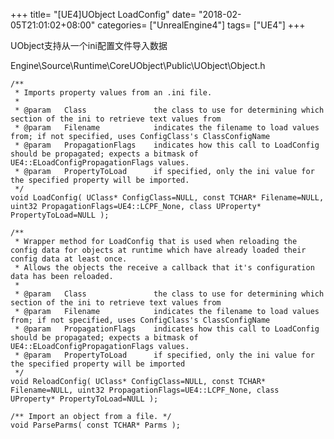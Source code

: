 +++
title= "[UE4]UObject LoadConfig"
date= "2018-02-05T21:01:02+08:00"
categories= ["UnrealEngine4"]
tags= ["UE4"]
+++

UObject支持从一个ini配置文件导入数据

Engine\Source\Runtime\CoreUObject\Public\UObject\Object.h

    /**
	 * Imports property values from an .ini file.
	 *
	 * @param	Class				the class to use for determining which section of the ini to retrieve text values from
	 * @param	Filename			indicates the filename to load values from; if not specified, uses ConfigClass's ClassConfigName
	 * @param	PropagationFlags	indicates how this call to LoadConfig should be propagated; expects a bitmask of UE4::ELoadConfigPropagationFlags values.
	 * @param	PropertyToLoad		if specified, only the ini value for the specified property will be imported.
	 */
	void LoadConfig( UClass* ConfigClass=NULL, const TCHAR* Filename=NULL, uint32 PropagationFlags=UE4::LCPF_None, class UProperty* PropertyToLoad=NULL );

	/**
	 * Wrapper method for LoadConfig that is used when reloading the config data for objects at runtime which have already loaded their config data at least once.
	 * Allows the objects the receive a callback that it's configuration data has been reloaded.
	 *
	 * @param	Class				the class to use for determining which section of the ini to retrieve text values from
	 * @param	Filename			indicates the filename to load values from; if not specified, uses ConfigClass's ClassConfigName
	 * @param	PropagationFlags	indicates how this call to LoadConfig should be propagated; expects a bitmask of UE4::ELoadConfigPropagationFlags values.
	 * @param	PropertyToLoad		if specified, only the ini value for the specified property will be imported
	 */
	void ReloadConfig( UClass* ConfigClass=NULL, const TCHAR* Filename=NULL, uint32 PropagationFlags=UE4::LCPF_None, class UProperty* PropertyToLoad=NULL );

	/** Import an object from a file. */
	void ParseParms( const TCHAR* Parms );
